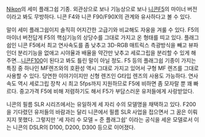 [Nikon](Nikon.md)의 세미 플래그쉽 기종. 외관상으로 보나 기능상으로 보나 [니콘F5](%EB%8B%88%EC%BD%98%20F5.md)의 마이너 버전이라고 봐도 무방하다. 니콘 F4와 니콘 F90/F90X의 관계와
유사하다고 볼 수 있다.

말이 세미 플래그쉽이지 솔직히 어지간한 고급기와 비교해도 자웅을 겨룰 수 있다. F5의 마이너 버전답게 F5의 핵심기능의 상당수를 그대로
가지고 온 형태를 띠고 있다. 플래그쉽인 니콘 F5에서 최고 연사속도를 좀 낮추고 3D-RGB 매트릭스 측광방식을 빼고 뷰파인더 분리기능을
없애고 시야율과 배율을 약간만 낮추고 세로그립을 분리할 수 있게 해주면...[니콘F100](%EB%8B%88%EC%BD%98%20F100.md)이 된다고 봐도 틀린 말이 아닐 정도. F5 등의 플래그쉽 기종이 가지는
특징 중 하나인 MF렌즈와의 호환성 역시 그대로 가지고 있어서 구형 MF 렌즈를 그대로 사용할 수 있다. 당연한 이야기이지만 신형 렌즈인
G타입 렌즈의 사용도 가능하다. 연사속도 역시 세로그립 장착 시 최고 5fps까지 지원하므로 F5에 비하면 좀 모자랄 뿐 꽤 빠르다.
중고가격 F5에 비해 저렴하기도 해서 F5가 부담스러운 유저들에게 사랑받았다.

니콘의 필름 SLR 시리즈에서는 유일하게 세 자리 수의 모델명을 채택하고 있다. F200을 기다렸던 유저들의 바람과는 달리 니콘에서 필름
SLR 사업을 접으면서 그 꿈은 이뤄지지 못했다. 그렇지만 '세 자리 수 모델 = 준 플래그쉽' 이라는 공식을 세운 모델로서 이는 니콘의
DSLR의 D100, D200, D300 등으로 이어졌다.

